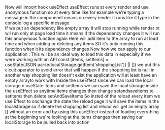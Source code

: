 Now will import hook useEffect 
useEffect runs at every render and use anonymous function so at every time like for example we're typing a message in the componenet means on every render it runs like it type in the console log a specific message  
If we put an dependency like empty array it will stop running while render ot wil run only at page load time
it means if the dependency changes it will run this anonymous function again 
Here will add item to the array to run at load time and when adding or deleting any items 
SO it's only running this function when it its dependency changes
Now how we can apply to our application : 
This wil be an ideal way to load this data in especially if we were working with an API 
  const [items, setItems] = useState(JSON.parse(localStorage.getItem('shoppingList')) || []) we put this cicuit operator to avoid error that will happen if the shoppting list is null in another way shopping list doesn't exist the application will at least have an empty arrayto work with 
  Inside the useEffect since we can load the local storage n useState items and setItems we can save the local storage inside the useEffect so anytime items changes 
  then change setandsaveitems to setitems then delete setAndSaveItems 
  So insted of the reload every item we use Effect to onchange the state the reload page it will save the items in the localstorage 
  so if delete the shopping list and reload will get an empty array [] without an error and by using this useEffect instead of loading everything at the beginning 
  we're looking at the items changes then saving our localStorage to be pulled back into action  